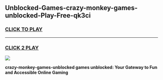 
## Unblocked-Games-crazy-monkey-games-unblocked-Play-Free-qk3ci
<h3>
<a href="https://premium76.site?title=crazy-monkey-games-unblocked&ref=20M">CLICK TO PLAY</a></h3>
<hr>

<h3>
<a href="https://premium76.site?title=crazy-monkey-games-unblocked&ref=20M">CLICK 2 PLAY</a>
  
</h3>

<a href="https://premium76.site?title=crazy-monkey-games-unblocked&ref=19M"><img src="https://clearcache.store/games.png"></a>


**crazy-monkey-games-unblocked games unblocked: Your Gateway to Fun and Accessible Online Gaming**

